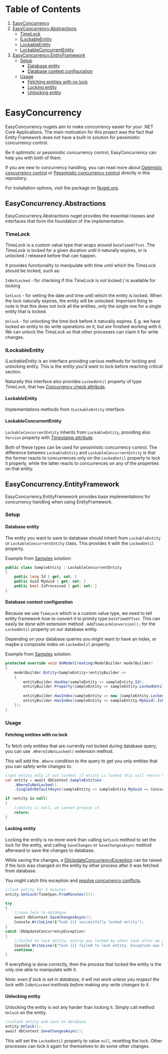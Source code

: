 # Table of Contents
1. [EasyConcurrency](#easyconcurrency)
2. [EasyConcurrency.Abstractions](#easyconcurrencyabstractions)
   * [TimeLock](#timelock)
   * [ILockableEntity](#ilockableentity)
   * [LockableEntity](#lockableentity)
   * [LockableConcurrentEntity](#lockableconcurrententity)
3. [EasyConcurrency.EntityFramework](#easyconcurrencyentityframework)
   * [Setup](#setup)
     * [Database entity](#database-entity)
     * [Database context configuration](#database-context-configuration)
   * [Usage](#usage)
     * [Fetching entities with no lock](#fetching-entities-with-no-lock)
     * [Locking entity](#locking-entity)
     * [Unlocking entity](#unlocking-entity)

# EasyConcurrency
EasyConcurrency nugets aim to make concurrency easier for your .NET Core Applications. The main motivation for this project was the fact that Entity Framework does not have a built-in solution for pessimistic concurrency control.

Be it optimistic or pessimistic concurrency control, EasyConcurrency can help you with both of them.

If you are new to concurrency handling, you can read more about [Optimistic concurrency control](https://github.com/lukaskuko9/EasyConcurrency/blob/readmes/Readme/OptimisticConcurrency.md) or
[Pessimistic concurrency control](https://github.com/lukaskuko9/EasyConcurrency/blob/readmes/Readme/PessimisticConcurrency.md) directly in this repository.

For installation options, visit the package on [Nuget.org](https://www.nuget.org/packages/EasyConcurrency.EntityFramework/).

## EasyConcurrency.Abstractions
EasyConcurrency.Abstractions nuget provides the essential classes and interfaces
that form the foundation of the implementation.

### TimeLock
*TimeLock* is a custom value type that wraps around `DateTimeOffset`. The *TimeLock* is locked for a given duration until it naturally expires,
or is unlocked / released before that can happen.

It provides functionality to manipulate with time until which the *TimeLock* should be locked, such as:

`IsNotLocked` - for checking if this *TimeLock* is not locked / is available for locking

`SetLock` - for setting the date and time until which the entity is locked. When the lock naturally expires,
the entity will be unlocked. Important thing to note is that this does not lock all the entities,
only the single row for a single entity that is locked.

`Unlock` - for unlocking the time lock before it naturally expires.
E.g. we have locked an entity to do write operations on it, but are finished working with it.
We can unlock the *TimeLock* so that other processes can claim it for write changes.


### ILockableEntity
*ILockableEntity* is an interface providing various methods for locking and unlocking
entity. This is the entity you'd want to lock before reaching critical section.

Naturally this interface also provides `LockedUntil` property of type *TimeLock*,
that has [Concurrency check attribute](https://learn.microsoft.com/en-us/ef/ef6/modeling/code-first/data-annotations#concurrencycheck).

#### LockableEntity
Implementations methods from `ILockableEntity` interface.

#### LockableConcurrentEntity
`LockableConcurrentEntity` inherits from `LockableEntity`, providing also `Version`
property with [Timestamp attribute](https://learn.microsoft.com/en-us/ef/ef6/modeling/code-first/data-annotations#timestamp).

Both of these types can be used for pessimistic concurrency control.
The difference between `LockableEntity` and `LockableConcurrentEntity`
is that the former reacts to concurrences only on the `LockedUntil` property to lock it properly,
while the latter reacts to concurrences on any of the properties on that entity.

## EasyConcurrency.EntityFramework
EasyConcurrency.EntityFramework provides base implementations for concurrency handling when using EntityFramework. 

### Setup

#### Database entity
The entity you want to save to database should inherit from `LockableEntity` or `LockableConcurrentEntity` class.
This provides it with the `LockedUntil` property.

Example from [Samples](https://github.com/lukaskuko9/EasyConcurrency/tree/master/Samples) solution:
````csharp
public class SampleEntity : LockableConcurrentEntity
{
    public long Id { get; set; }
    public Guid MyUuid { get; set; }
    public bool IsProcessed { get; set; }
}
````

#### Database context configuration
Because we use `TimeLock` which is a custom value type,
we need to tell entity framework how to convert it to primity type `DateTimeOffset`.
This can easily be done with extension method `.AddTimeLockConversion();` 
for the `LockedUntil` property on our database entity.

Depending on your database queries you might want to have an index, 
or maybe a composite index on `LockedUntil` property.

Example from [Samples](https://github.com/lukaskuko9/EasyConcurrency/tree/master/Samples) solution:

```csharp
protected override void OnModelCreating(ModelBuilder modelBuilder)
{
    modelBuilder.Entity<SampleEntity>(entityBuilder =>
    {
        entityBuilder.HasKey(sampleEntity => sampleEntity.Id);
        entityBuilder.Property(sampleEntity => sampleEntity.LockedUntil).AddTimeLockConversion();
        
        entityBuilder.HasIndex(sampleEntity => new {sampleEntity.LockedUntil, sampleEntity.IsProcessed});
        entityBuilder.HasIndex(sampleEntity => sampleEntity.MyUuid).IsUnique();
    });
}
```

### Usage

#### Fetching entities with no lock
To fetch only entities that are currently not locked during database query,
you can use `.WhereIsNotLocked()` extension method. 

This will add the `.Where` condition to the query to get you only entities 
that you can safely write changes to.

```csharp
//get entity only if not locked; if entity is locked this will return null;
var entity = await dbContext.SampleEntities
    .WhereIsNotLocked()
    .SingleOrDefaultAsync(sampleEntity => sampleEntity.MyUuid == ConcurrentEntityUuid);

if (entity is null)
{
    //entity is null, we cannot process it
    return;
}
```
#### Locking entity
Locking the entity is no more work than calling `SetLock` method to set the lock for the entity, 
and calling `SaveChanges` or `SaveChangesAsync` method afterward to save the changes to database. 

While saving the changes, a [DbUpdateConcurrencyException](https://learn.microsoft.com/en-us/dotnet/api/microsoft.entityframeworkcore.dbupdateconcurrencyexception)
can be raised if the lock was changed on the entity by other process 
after it was fetched from database.

You might catch this exception and [resolve concurrency conflicts](https://learn.microsoft.com/en-us/ef/core/saving/concurrency?tabs=data-annotations#resolving-concurrency-conflicts).

```csharp
//lock entity for 5 minutes
entity.SetLock(TimeSpan.FromMinutes(5));

try
{
    //save lock to database
    await dbContext.SaveChangesAsync();
    Console.WriteLine($"Task {i} successfully locked entity");
}
catch (DbUpdateConcurrencyException)
{
    //failed to lock entity, entity was locked by other task after we got the entity from database
    Console.WriteLine($"Task {i} failed to lock entity. Exception was handled");
    continue;
}
```

If everything is done correctly, then the process that locked the entity is the 
only one able to manipulate with it.

*Note: even if lock is set in database, it will not work unless you respect the lock with 
`IsNotLocked` methods before making any write changes to it.*

#### Unlocking entity
Unlocking the entity is not any harder than locking it. Simply call method `Unlock` on the entity.

```csharp
//unlock entity and save to database
entity.Unlock();
await dbContext.SaveChangesAsync();
```

This will set the `LockedUntil` property to value `null`, resetting the lock.
Other processes can lock it again for themselves to do some other changes.